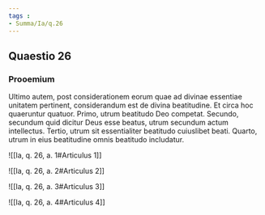 ```yaml
---
tags : 
- Summa/Ia/q.26
---
```


## Quaestio 26

### Prooemium

Ultimo autem, post considerationem eorum quae ad divinae essentiae unitatem pertinent, considerandum est de divina beatitudine. Et circa hoc quaeruntur quatuor. Primo, utrum beatitudo Deo competat. Secundo, secundum quid dicitur Deus esse beatus, utrum secundum actum intellectus. Tertio, utrum sit essentialiter beatitudo cuiuslibet beati. Quarto, utrum in eius beatitudine omnis beatitudo includatur.

![[Ia, q. 26, a. 1#Articulus 1]]

![[Ia, q. 26, a. 2#Articulus 2]]

![[Ia, q. 26, a. 3#Articulus 3]]

![[Ia, q. 26, a. 4#Articulus 4]]

